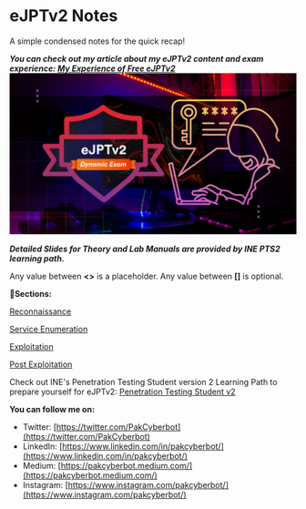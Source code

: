# eJPTv2 Notes

A simple condensed notes for the quick recap!

***You can check out my article about my eJPTv2 content and exam experience: [My Experience of Free eJPTv2](https://pakcyberbot.medium.com/my-experience-of-the-free-ejptv2-exam-609beddab405)***
![Pivoting](Ejptv2.png)

***Detailed Slides for Theory and Lab Manuals are provided by INE PTS2 learning path.***

Any value between **<>** is a placeholder. Any value between **[]** is optional.

📑**Sections:**

[Reconnaissance](reconnaissance.md)

[Service Enumeration](service-enumeration.md)

[Exploitation](exploitation.md)

[Post Exploitation](post-exploitation.md)

Check out INE's Penetration Testing Student version 2 Learning Path to prepare yourself for eJPTv2: [Penetration Testing Student v2](https://my.ine.com/CyberSecurity/learning-paths/61f88d91-79ff-4d8f-af68-873883dbbd8c/penetration-testing-student-v2)

**You can follow me on:**

- Twitter: [https://twitter.com/PakCyberbot](https://twitter.com/PakCyberbot)
- LinkedIn: [https://www.linkedin.com/in/pakcyberbot/](https://www.linkedin.com/in/pakcyberbot/)
- Medium: [https://pakcyberbot.medium.com/](https://pakcyberbot.medium.com/)
- Instagram: [https://www.instagram.com/pakcyberbot/](https://www.instagram.com/pakcyberbot/)
